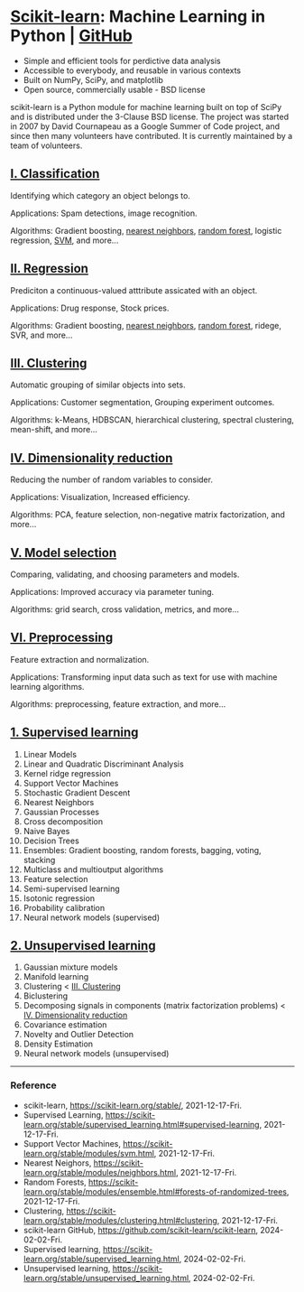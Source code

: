 # [Scikit-learn](https://scikit-learn.org/stable/): Machine Learning in Python | [GitHub](https://github.com/scikit-learn/scikit-learn)

- Simple and efficient tools for perdictive data analysis
- Accessible to everybody, and reusable in various contexts
- Built on NumPy, SciPy, and matplotlib
- Open source, commercially usable - BSD license

scikit-learn is a Python module for machine learning built on top of SciPy and is distributed under the 3-Clause BSD license. The project was started in 2007 by David Cournapeau as a Google Summer of Code project, and since then many volunteers have contributed. It is currently maintained by a team of volunteers.

## [I. Classification](https://scikit-learn.org/stable/supervised_learning.html#supervised-learning)

Identifying which category an object belongs to.

Applications: Spam detections, image recognition.

Algorithms: Gradient boosting, [nearest neighbors](https://scikit-learn.org/stable/modules/neighbors.html), [random forest](https://scikit-learn.org/stable/modules/ensemble.html#forests-of-randomized-trees), logistic regression, [SVM](https://scikit-learn.org/stable/modules/svm.html), and more...

## [II. Regression](https://scikit-learn.org/stable/supervised_learning.html#supervised-learning)

Prediciton a continuous-valued atttribute assicated with an object.

Applications: Drug response, Stock prices.

Algorithms: Gradient boosting, [nearest neighbors](https://scikit-learn.org/stable/modules/neighbors.html), [random forest](https://scikit-learn.org/stable/modules/ensemble.html#forests-of-randomized-trees), ridege, SVR, and more...

## [III. Clustering](https://scikit-learn.org/stable/modules/clustering.html#clustering)

Automatic grouping of similar objects into sets.

Applications: Customer segmentation, Grouping experiment outcomes.

Algorithms: k-Means, HDBSCAN, hierarchical clustering, spectral clustering, mean-shift, and more...

## [IV. Dimensionality reduction](https://scikit-learn.org/stable/modules/decomposition.html)

Reducing the number of random variables to consider.

Applications: Visualization, Increased efficiency.

Algorithms: PCA, feature selection, non-negative matrix factorization, and more...

## [V. Model selection](https://scikit-learn.org/stable/model_selection.html)

Comparing, validating, and choosing parameters and models.

Applications: Improved accuracy via parameter tuning.

Algorithms: grid search, cross validation, metrics, and more...

## [VI. Preprocessing](https://scikit-learn.org/stable/modules/preprocessing.html)

Feature extraction and normalization.

Applications: Transforming input data such as text for use with machine learning algorithms.

Algorithms: preprocessing, feature extraction, and more...

## [1. Supervised learning](https://scikit-learn.org/stable/supervised_learning.html)

1. Linear Models
2. Linear and Quadratic Discriminant Analysis
3. Kernel ridge regression
4. Support Vector Machines
5. Stochastic Gradient Descent
6. Nearest Neighbors
7. Gaussian Processes
8. Cross decomposition
9. Naive Bayes
10. Decision Trees
11. Ensembles: Gradient boosting, random forests, bagging, voting, stacking
12. Multiclass and multioutput algorithms
13. Feature selection
14. Semi-supervised learning
15. Isotonic regression
16. Probability calibration
17. Neural network models (supervised)

## [2. Unsupervised learning](https://scikit-learn.org/stable/unsupervised_learning.html)

1. Gaussian mixture models
2. Manifold learning
3. Clustering < [III. Clustering](https://scikit-learn.org/stable/modules/clustering.html#clustering)
4. Biclustering
5. Decomposing signals in components (matrix factorization problems) < [IV. Dimensionality reduction](https://scikit-learn.org/stable/modules/decomposition.html)
6. Covariance estimation
7. Novelty and Outlier Detection
8. Density Estimation
9. Neural network models (unsupervised)

---

### Reference
- scikit-learn, https://scikit-learn.org/stable/, 2021-12-17-Fri.
- Supervised Learning, https://scikit-learn.org/stable/supervised_learning.html#supervised-learning, 2021-12-17-Fri.
- Support Vector Machines, https://scikit-learn.org/stable/modules/svm.html, 2021-12-17-Fri.
- Nearest Neighors, https://scikit-learn.org/stable/modules/neighbors.html, 2021-12-17-Fri.
- Random Forests, https://scikit-learn.org/stable/modules/ensemble.html#forests-of-randomized-trees, 2021-12-17-Fri.
- Clustering, https://scikit-learn.org/stable/modules/clustering.html#clustering, 2021-12-17-Fri.
- scikit-learn GitHub, https://github.com/scikit-learn/scikit-learn, 2024-02-02-Fri.
- Supervised learning, https://scikit-learn.org/stable/supervised_learning.html, 2024-02-02-Fri.
- Unsupervised learning, https://scikit-learn.org/stable/unsupervised_learning.html, 2024-02-02-Fri.
